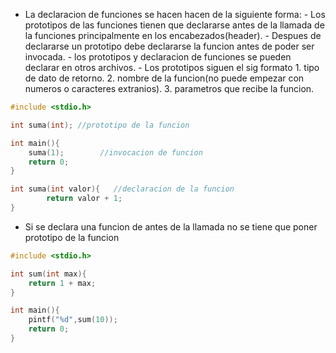 - La declaracion de funciones se hacen hacen de la siguiente forma:
	  - Los prototipos de las funciones tienen que declararse antes de la llamada de la funciones principalmente en los encabezados(header).
	  - Despues de declararse un prototipo debe declararse la funcion antes de poder ser invocada.
	  - los prototipos y declaracion de funciones se pueden declarar en otros archivos.
	  - Los prototipos siguen el sig formato 
			1. tipo de dato de retorno.
			2. nombre de la funcion(no puede empezar con numeros o caracteres extranios).
			3. parametros que recibe la funcion.
```c
#include <stdio.h>

int suma(int); //prototipo de la funcion

int main(){
	suma(1);        //invocacion de funcion
	return 0;
}

int suma(int valor){   //declaracion de la funcion 
		return valor + 1;
}

```

- Si se declara una funcion de antes de la llamada no se tiene que poner prototipo de la funcion
```c
#include <stdio.h>

int sum(int max){
	return 1 + max;
}

int main(){
	pintf("%d",sum(10));
	return 0;
}


```